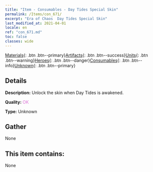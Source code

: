 ```yaml
---
title: "Item - Consumables - Day Tides Special Skin"
permalink: /Items/con_671/
excerpt: "Era of Chaos  Day Tides Special Skin"
last_modified_at: 2021-04-01
locale: en
ref: "con_671.md"
toc: false
classes: wide
---
```

 [Materials](/Items/){: .btn .btn--primary}[Artifacts](/Items/Artifacts/){: .btn .btn--success}[Units](/Items/Units/){: .btn .btn--warning}[Heroes](/Items/Heroes/){: .btn .btn--danger}[Consumables](/Items/Consumables/){: .btn .btn--info}[Unknown](/Items/Unknown/){: .btn .btn--primary}

## Details
 **Description:** Unlock the skin when Day Tides is awakened.

 **Quality:** <span style="color: #DA70D6">OK</span>

 **Type:** Unknown

## Gather

  None

## This item contains:

  None

